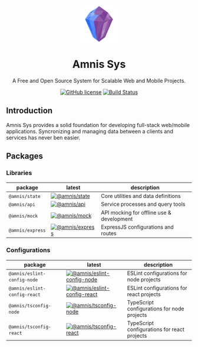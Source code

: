 <div align="center">
  <img src="./res/amnis-sys-logo-256.webp" alt="Amnis Sys" width="100" height="100">
  <h1 align="center">Amnis Sys</h1>
  <p align="center">A Free and Open Source System for Scalable Web and Mobile Projects.</p>

  [![GitHub license](https://img.shields.io/github/license/amnis-dev/amnis-sys)](https://github.com/amnis-dev/amnis-sys/blob/main/LICENSE)
  [![Build Status](https://img.shields.io/github/actions/workflow/status/amnis-dev/amnis-sys/integrity-check.yml?label=Integrity%20Check)](https://github.com/amnis-dev/amnis-sys/actions)

</div>

## Introduction

Amnis Sys provides a solid foundation for developing full-stack web/mobile applications. Syncronizing and managing data between a clients and services has never ben easier.

## Packages

### Libraries

| package | latest | description |
| --- | --- | --- |
| `@amnis/state` | [![@amnis/state](https://img.shields.io/npm/v/@amnis/state)](https://www.npmjs.com/package/@amnis/state) | Core utilities and data definitions |
| `@amnis/api` | [![@amnis/api](https://img.shields.io/npm/v/@amnis/api)](https://www.npmjs.com/package/@amnis/api) | Service processes and query tools |
| `@amnis/mock` | [![@amnis/mock](https://img.shields.io/npm/v/@amnis/mock)](https://www.npmjs.com/package/@amnis/mock) | API mocking for offline use & development |
| `@amnis/express` | [![@amnis/express](https://img.shields.io/npm/v/@amnis/express)](https://www.npmjs.com/package/@amnis/express) | ExpressJS configurations and routes |

### Configurations

| package | latest | description |
| --- | --- | --- |
| `@amnis/eslint-config-node` | [![@amnis/eslint-config-node](https://img.shields.io/npm/v/@amnis/eslint-config-node)](https://www.npmjs.com/package/@amnis/eslint-config-node) | ESLint configurations for node projects |
| `@amnis/eslint-config-react` | [![@amnis/eslint-config-react](https://img.shields.io/npm/v/@amnis/eslint-config-react)](https://www.npmjs.com/package/@amnis/eslint-config-react) | ESLint configurations for react projects |
| `@amnis/tsconfig-node` | [![@amnis/tsconfig-node](https://img.shields.io/npm/v/@amnis/tsconfig-node)](https://www.npmjs.com/package/@amnis/tsconfig-node) | TypeScript configurations for node projects |
| `@amnis/tsconfig-react` | [![@amnis/tsconfig-react](https://img.shields.io/npm/v/@amnis/tsconfig-react)](https://www.npmjs.com/package/@amnis/tsconfig-react) | TypeScript configurations for react projects |